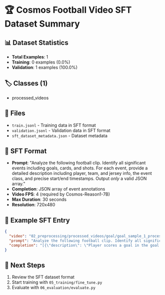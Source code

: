 
# 🏆 Cosmos Football Video SFT Dataset Summary

## 📊 Dataset Statistics
- **Total Examples**: 1
- **Training**: 0 examples (0.0%)
- **Validation**: 1 examples (100.0%)

## 🏷️ Classes (1)
- processed_videos

## 📁 Files
- `train.jsonl` - Training data in SFT format
- `validation.jsonl` - Validation data in SFT format
- `sft_dataset_metadata.json` - Dataset metadata

## 🎯 SFT Format
- **Prompt**: "Analyze the following football clip. Identify all significant events including goals, cards, and shots. For each event, provide a detailed description including player, team, and jersey info, the event class, and precise start/end timestamps. Output *only* a valid JSON array."
- **Completion**: JSON array of event annotations
- **Video FPS**: 4 (required by Cosmos-Reason1-7B)
- **Max Duration**: 30 seconds
- **Resolution**: 720x480

## 📝 Example SFT Entry
```json
{
  "video": "02_preprocessing/processed_videos/goal/goal_sample_1_processed.mp4",
  "prompt": "Analyze the following football clip. Identify all significant events including goals, cards, and shots. For each event, provide a detailed description including player, team, and jersey info, the event class, and precise start/end timestamps. Output *only* a valid JSON array.",
  "completion": "[{\"description\": \"Player scores a goal in the goal video. The ball crosses the goal line and the referee signals a goal.\", \"start_time\": \"0:00:05\", \"end_time\": \"0:00:15\", \"event\": \"Goal\"}]"
}
```

## 🚀 Next Steps
1. Review the SFT dataset format
2. Start training with `05_training/fine_tune.py`
3. Evaluate with `06_evaluation/evaluate.py`

